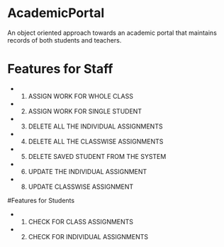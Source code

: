 # AcademicPortal
An object oriented approach towards an academic portal that maintains records of both students and teachers.

# Features for Staff
* 1) ASSIGN WORK FOR WHOLE CLASS
* 2) ASSIGN WORK FOR SINGLE STUDENT
* 3) DELETE ALL THE INDIVIDUAL ASSIGNMENTS
* 4) DELETE ALL THE CLASSWISE ASSIGNMENTS
* 5) DELETE SAVED STUDENT FROM THE SYSTEM
* 6) UPDATE THE INDIVIDUAL ASSIGNMENT
* 8) UPDATE CLASSWISE ASSIGNMENT

#Features for Students
* 1) CHECK FOR CLASS ASSIGNMENTS
* 2) CHECK FOR INDIVIDUAL ASSIGNMENTS
